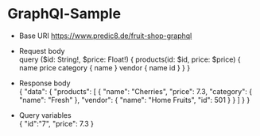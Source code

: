 # GraphQl-Sample
- Base URI https://www.predic8.de/fruit-shop-graphql
- Request body<br />
query ($id: String!, $price: Float!) {
  products(id: $id, price: $price) {
    name
    price
    category {
      name
    }
    vendor {
      name
      id
    }
  }
}


- Response body<br />
{
  "data": {
    "products": [
      {
        "name": "Cherries",
        "price": 7.3,
        "category": {
          "name": "Fresh"
        },
        "vendor": {
          "name": "Home Fruits",
          "id": 501
        }
      }
    ]
  }
}

- Query variables<br />
{
  "id":"7",
  "price": 7.3
}
